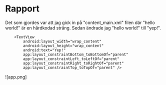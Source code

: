 
# Rapport

Det som gjordes var att jag gick in på "content_main.xml" filen där "hello world!" är en hårdkodad sträng.
Sedan ändrade jag "hello world!" till "yep!".

```
    <TextView
        android:layout_width="wrap_content"
        android:layout_height="wrap_content"
        android:text="Yep!"
        app:layout_constraintBottom_toBottomOf="parent"
        app:layout_constraintLeft_toLeftOf="parent"
        app:layout_constraintRight_toRightOf="parent"
        app:layout_constraintTop_toTopOf="parent" />
```

![app.png]